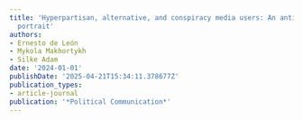 ```yaml
---
title: 'Hyperpartisan, alternative, and conspiracy media users: An anti-establishment
  portrait'
authors:
- Ernesto de León
- Mykola Makhortykh
- Silke Adam
date: '2024-01-01'
publishDate: '2025-04-21T15:34:11.378677Z'
publication_types:
- article-journal
publication: '*Political Communication*'
---
```

